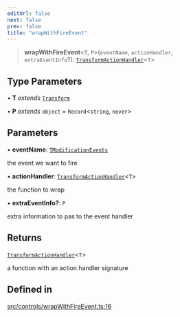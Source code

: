 ```yaml
---
editUrl: false
next: false
prev: false
title: "wrapWithFireEvent"
---
```


> **wrapWithFireEvent**\<`T`, `P`\>(`eventName`, `actionHandler`, `extraEventInfo`?): [`TransformActionHandler`](/api/type-aliases/transformactionhandler/)\<`T`\>

## Type Parameters

• **T** *extends* [`Transform`](/api/type-aliases/transform/)

• **P** *extends* `object` = `Record`\<`string`, `never`\>

## Parameters

• **eventName**: [`TModificationEvents`](/api/type-aliases/tmodificationevents/)

the event we want to fire

• **actionHandler**: [`TransformActionHandler`](/api/type-aliases/transformactionhandler/)\<`T`\>

the function to wrap

• **extraEventInfo?**: `P`

extra information to pas to the event handler

## Returns

[`TransformActionHandler`](/api/type-aliases/transformactionhandler/)\<`T`\>

a function with an action handler signature

## Defined in

[src/controls/wrapWithFireEvent.ts:16](https://github.com/fabricjs/fabric.js/blob/c093e29e73123dafcfa091ff4d5e04e690bb796e/src/controls/wrapWithFireEvent.ts#L16)
